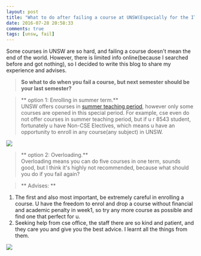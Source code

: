```yaml
---
layout: post
title: "What to do after failing a course at UNSW(Especially for the IT 8543)"
date: 2016-07-28 20:58:33
comments: true
tags: [unsw, fail]
---
```


Some courses in UNSW are so hard, and failing a course doesn't mean the end of the world. However, there is limited info online(because I searched before and got nothing), so I decided to write this blog to share my experience and advises.     

<!--more-->


> **So what to do when you fail a course, but next semester should be your last semester?**       
  

> ** option 1: Enrolling in summer term.**    
UNSW offers courses in [summer teaching period](http://timetable.unsw.edu.au/2016/KENSUGRDU1.html), however only some courses are opened in this special period. For example, cse even do not offer courses in summer teaching period, but if u r 8543 student, fortunately u have Non-CSE Electives, which means u have an opportunity to enroll in any course(any subject) in UNSW.     
<img style="max-height:300px" src="/images/blog/160729_unsw_fails/elective.png">     
 

> ** option 2: Overloading.**    
Overloading means you can do five courses in one term, sounds good, but I think it's highly not recommended, because what should you do if you fail again?     
 

> ** Advises: **    
1. The first and also most important, be extremely careful in enrolling a course. U have the freedom to enrol and drop a course without financial and academic penalty in week1, so try any more course as possible and find one that perfect for u.     
2. Seeking help from cse office, the staff there are so kind and patient, and they care you and give you the best advice. I learnt all the things from them.     
<img style="max-height:500px" src="/images/blog/160729_unsw_fails/cseoffice.jpg">     
 

